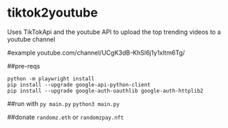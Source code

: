 # tiktok2youtube
Uses TikTokApi and the youtube API to upload the top trending videos to a youtube channel

#example
youtube.com/channel/UCgK3dB-KhSl6j1y1xltm6Tg/

##pre-reqs
```pip install TikTokApi
python -m playwright install
pip install --upgrade google-api-python-client
pip install --upgrade google-auth-oauthlib google-auth-httplib2
```
##run with
`py main.py`
`python3 main.py`

##donate
`randomz.eth` or `randomzpay.nft`
